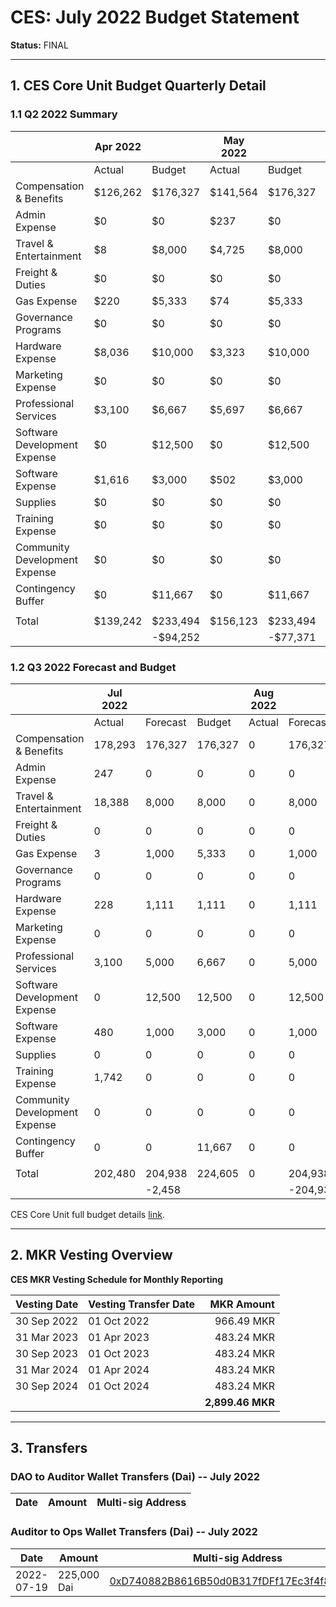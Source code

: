 # CES: July 2022 Budget Statement

**Status:** FINAL

---

## 1. CES Core Unit Budget Quarterly Detail

### 1.1 Q2 2022 Summary

|                               | Apr 2022 |           | May 2022 |           | Jun 2022 |           | Q2 2022  |            |
| ----------------------------- | -------- | --------- | -------- | --------- | -------- | --------- | -------- | ---------- |
|                               | Actual   | Budget    | Actual   | Budget    | Actual   | Budget    | Actual   | Budget     |
| Compensation & Benefits       | $126,262 | $176,327  | $141,564 | $176,327  | $146,953 | $176,327  | $414,779 | $528,981   |
| Admin Expense                 | $0       | $0        | $237     | $0        | $250     | $0        | $487     | $0         |
| Travel & Entertainment        | $8       | $8,000    | $4,725   | $8,000    | $18,896  | $8,000    | $23,629  | $24,000    |
| Freight & Duties              | $0       | $0        | $0       | $0        | $0       | $0        | $0       | $0         |
| Gas Expense                   | $220     | $5,333    | $74      | $5,333    | $26      | $5,333    | $320     | $15,999    |
| Governance Programs           | $0       | $0        | $0       | $0        | $0       | $0        | $0       | $0         |
| Hardware Expense              | $8,036   | $10,000   | $3,323   | $10,000   | $108     | $10,000   | $11,467  | $30,000    |
| Marketing Expense             | $0       | $0        | $0       | $0        | $0       | $0        | $0       | $0         |
| Professional Services         | $3,100   | $6,667    | $5,697   | $6,667    | $3,354   | $6,667    | $12,151  | $20,001    |
| Software Development Expense  | $0       | $12,500   | $0       | $12,500   | $0       | $12,500   | $0       | $37,500    |
| Software Expense              | $1,616   | $3,000    | $502     | $3,000    | $478     | $3,000    | $2,596   | $9,000     |
| Supplies                      | $0       | $0        | $0       | $0        | $226     | $0        | $226     | $0         |
| Training Expense              | $0       | $0        | $0       | $0        | $0       | $0        | $0       | $0         |
| Community Development Expense | $0       | $0        | $0       | $0        | $0       | $0        | $0       | $0         |
| Contingency Buffer            | $0       | $11,667   | $0       | $11,667   | $0       | $11,667   | $0       | $35,001    |
|                               |          |           |          |           |          |           |          |            |
| Total                         | $139,242 | $233,494  | $156,123 | $233,494  | $170,291 | $233,494  | $465,656 | $700,482   |
|                               |          | \-$94,252 |          | \-$77,371 |          | \-$63,203 |          | \-$234,826 |


### 1.2 Q3 2022 Forecast and Budget

|                               | Jul 2022 |          |         | Aug 2022 |           |         | Sep 2022 |           |         | Q3 2022 |           |         |
| ----------------------------- | -------- | -------- | ------- | -------- | --------- | ------- | -------- | --------- | ------- | ------- | --------- | ------- |
|                               | Actual   | Forecast | Budget  | Actual   | Forecast  | Budget  | Actual   | Forecast  | Budget  | Actual  | Forecast  | Budget  |
| Compensation & Benefits       | 178,293  | 176,327  | 176,327 | 0        | 176,327   | 176,327 | 0        | 184,740   | 184,740 | 178,293 | 537,394   | 537,394 |
| Admin Expense                 | 247      | 0        | 0       | 0        | 0         | 0       | 0        | 0         | 0       | 247     | 0         | 0       |
| Travel & Entertainment        | 18,388   | 8,000    | 8,000   | 0        | 8,000     | 8,000   | 0        | 8,000     | 8,000   | 18,388  | 24,000    | 24,000  |
| Freight & Duties              | 0        | 0        | 0       | 0        | 0         | 0       | 0        | 0         | 0       | 0       | 0         | 0       |
| Gas Expense                   | 3        | 1,000    | 5,333   | 0        | 1,000     | 5,333   | 0        | 1,000     | 5,333   | 3       | 3,000     | 15,999  |
| Governance Programs           | 0        | 0        | 0       | 0        | 0         | 0       | 0        | 0         | 0       | 0       | 0         | 0       |
| Hardware Expense              | 228      | 1,111    | 1,111   | 0        | 1,111     | 1,111   | 0        | 1,111     | 1,111   | 228     | 3,333     | 3,333   |
| Marketing Expense             | 0        | 0        | 0       | 0        | 0         | 0       | 0        | 0         | 0       | 0       | 0         | 0       |
| Professional Services         | 3,100    | 5,000    | 6,667   | 0        | 5,000     | 6,667   | 0        | 5,000     | 6,667   | 3,100   | 15,000    | 20,001  |
| Software Development Expense  | 0        | 12,500   | 12,500  | 0        | 12,500    | 12,500  | 0        | 12,500    | 12,500  | 0       | 37,500    | 37,500  |
| Software Expense              | 480      | 1,000    | 3,000   | 0        | 1,000     | 3,000   | 0        | 1,000     | 3,000   | 480     | 3,000     | 9,000   |
| Supplies                      | 0        | 0        | 0       | 0        | 0         | 0       | 0        | 0         | 0       | 0       | 0         | 0       |
| Training Expense              | 1,742    | 0        | 0       | 0        | 0         | 0       | 0        | 0         | 0       | 1,742   | 0         | 0       |
| Community Development Expense | 0        | 0        | 0       | 0        | 0         | 0       | 0        | 0         | 0       | 0       | 0         | 0       |
| Contingency Buffer            | 0        | 0        | 11,667  | 0        | 0         | 11,667  | 0        | 0         | 11,667  | 0       | 0         | 35,001  |
|                               |          |          |         |          |           |         |          |           |         |         |           |         |
| Total                         | 202,480  | 204,938  | 224,605 | 0        | 204,938   | 224,605 | 0        | 213,351   | 233,018 | 202,480 | 623,227   | 682,228 |
|                               |          | \-2,458  |         |          | \-204,938 |         |          | \-213,351 |         |         | \-420,747 |


CES Core Unit full budget details [link](https://docs.google.com/spreadsheets/d/1Aeszzw1PRSEJnzlwNxTw8f_n33gmn-x41ooDZiCd3YA/edit#gid=959949784).

---

## 2. MKR Vesting Overview

**CES MKR Vesting Schedule for Monthly Reporting**

| **Vesting Date**	| **Vesting Transfer Date**	| **MKR Amount**     |
|               --- |                       --- |               ---: |
|30 Sep 2022	    |01 Oct 2022	            |966.49 MKR          |
|31 Mar 2023	    |01 Apr 2023	            |483.24 MKR          |
|30 Sep 2023	    |01 Oct 2023	            |483.24 MKR          |
|31 Mar 2024	    |01 Apr 2024	            |483.24 MKR          |
|30 Sep 2024	    |01 Oct 2024	            |483.24 MKR          |
|                   |                           |**2,899.46 MKR**    |

---

## 3. Transfers


### DAO to Auditor Wallet Transfers (Dai) -- July 2022

| Date        | Amount         | Multi-sig Address |
|-------------|----------------|-------------------|


### Auditor to Ops Wallet Transfers (Dai) -- July 2022

| Date        | Amount      | Multi-sig Address |
|-------------|-------------|-------------------|
| 2022-07-19  | 225,000 Dai | [0xD740882B8616B50d0B317fDFf17Ec3f4f853F44f](https://gnosis-safe.io/app/eth:0xD740882B8616B50d0B317fDFf17Ec3f4f853F44f) |
